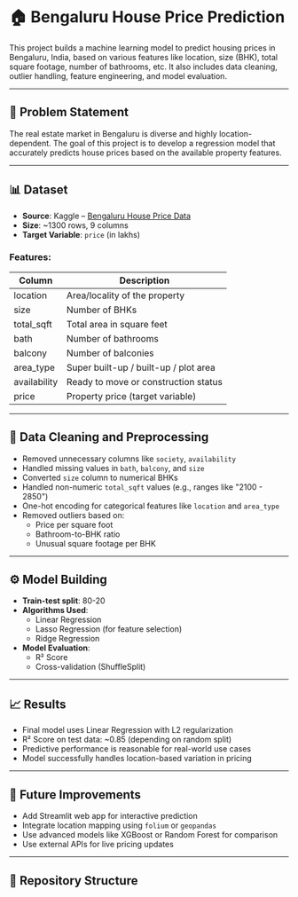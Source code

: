 
# 🏠 Bengaluru House Price Prediction

This project builds a machine learning model to predict housing prices in Bengaluru, India, based on various features like location, size (BHK), total square footage, number of bathrooms, etc. It also includes data cleaning, outlier handling, feature engineering, and model evaluation.

---

## 📌 Problem Statement

The real estate market in Bengaluru is diverse and highly location-dependent. The goal of this project is to develop a regression model that accurately predicts house prices based on the available property features.

---

## 📊 Dataset

- **Source**: Kaggle – [Bengaluru House Price Data](https://www.kaggle.com/datasets/amitabhajoy/bengaluru-house-price-data)
- **Size**: ~1300 rows, 9 columns
- **Target Variable**: `price` (in lakhs)

### Features:
| Column | Description |
|--------|-------------|
| location | Area/locality of the property |
| size | Number of BHKs |
| total_sqft | Total area in square feet |
| bath | Number of bathrooms |
| balcony | Number of balconies |
| area_type | Super built-up / built-up / plot area |
| availability | Ready to move or construction status |
| price | Property price (target variable) |

---

## 🧹 Data Cleaning and Preprocessing

- Removed unnecessary columns like `society`, `availability`
- Handled missing values in `bath`, `balcony`, and `size`
- Converted `size` column to numerical BHKs
- Handled non-numeric `total_sqft` values (e.g., ranges like "2100 - 2850")
- One-hot encoding for categorical features like `location` and `area_type`
- Removed outliers based on:
  - Price per square foot
  - Bathroom-to-BHK ratio
  - Unusual square footage per BHK

---

## ⚙️ Model Building

- **Train-test split**: 80-20
- **Algorithms Used**:
  - Linear Regression
  - Lasso Regression (for feature selection)
  - Ridge Regression
- **Model Evaluation**:
  - R² Score
  - Cross-validation (ShuffleSplit)

---

## 📈 Results

- Final model uses Linear Regression with L2 regularization
- R² Score on test data: ~0.85 (depending on random split)
- Predictive performance is reasonable for real-world use cases
- Model successfully handles location-based variation in pricing

---

## 🚀 Future Improvements

- Add Streamlit web app for interactive prediction
- Integrate location mapping using `folium` or `geopandas`
- Use advanced models like XGBoost or Random Forest for comparison
- Use external APIs for live pricing updates

---

## 📁 Repository Structure


